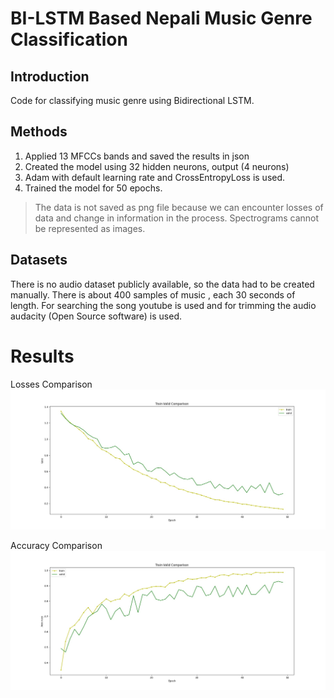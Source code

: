 # BI-LSTM Based Nepali Music Genre Classification 


## Introduction
Code for classifying music genre using Bidirectional LSTM.


## Methods

1. Applied 13 MFCCs bands and saved the results in json
2. Created the model using 32 hidden neurons, output (4 neurons)
3. Adam with default learning rate and CrossEntropyLoss is used.
4. Trained the model for 50 epochs.

> The data is not saved as png file because we can encounter losses of data and change in information in the process. Spectrograms cannot be represented as images.


## Datasets
There is no audio dataset publicly available, so the data had to be created manually. There is about 400 samples of music , each 30 seconds of length. For searching the song youtube is used and for trimming the audio audacity (Open Source software) is used.


# Results

Losses Comparison
![](genreclassify/assets/lossescomparison.jpg)


Accuracy Comparison
![](genreclassify/assets/accuracycomparison.jpg)








